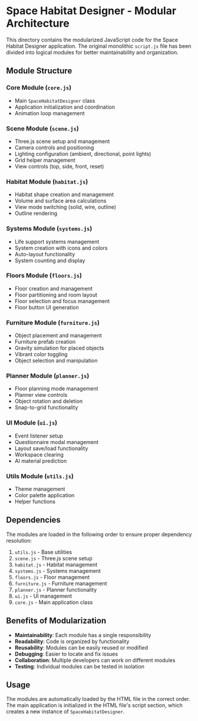 # Space Habitat Designer - Modular Architecture

This directory contains the modularized JavaScript code for the Space Habitat Designer application. The original monolithic `script.js` file has been divided into logical modules for better maintainability and organization.

## Module Structure

### Core Module (`core.js`)
- Main `SpaceHabitatDesigner` class
- Application initialization and coordination
- Animation loop management

### Scene Module (`scene.js`)
- Three.js scene setup and management
- Camera controls and positioning
- Lighting configuration (ambient, directional, point lights)
- Grid helper management
- View controls (top, side, front, reset)

### Habitat Module (`habitat.js`)
- Habitat shape creation and management
- Volume and surface area calculations
- View mode switching (solid, wire, outline)
- Outline rendering

### Systems Module (`systems.js`)
- Life support systems management
- System creation with icons and colors
- Auto-layout functionality
- System counting and display

### Floors Module (`floors.js`)
- Floor creation and management
- Floor partitioning and room layout
- Floor selection and focus management
- Floor button UI generation

### Furniture Module (`furniture.js`)
- Object placement and management
- Furniture prefab creation
- Gravity simulation for placed objects
- Vibrant color toggling
- Object selection and manipulation

### Planner Module (`planner.js`)
- Floor planning mode management
- Planner view controls
- Object rotation and deletion
- Snap-to-grid functionality

### UI Module (`ui.js`)
- Event listener setup
- Questionnaire modal management
- Layout save/load functionality
- Workspace clearing
- AI material prediction

### Utils Module (`utils.js`)
- Theme management
- Color palette application
- Helper functions

## Dependencies

The modules are loaded in the following order to ensure proper dependency resolution:

1. `utils.js` - Base utilities
2. `scene.js` - Three.js scene setup
3. `habitat.js` - Habitat management
4. `systems.js` - Systems management
5. `floors.js` - Floor management
6. `furniture.js` - Furniture management
7. `planner.js` - Planner functionality
8. `ui.js` - UI management
9. `core.js` - Main application class

## Benefits of Modularization

- **Maintainability**: Each module has a single responsibility
- **Readability**: Code is organized by functionality
- **Reusability**: Modules can be easily reused or modified
- **Debugging**: Easier to locate and fix issues
- **Collaboration**: Multiple developers can work on different modules
- **Testing**: Individual modules can be tested in isolation

## Usage

The modules are automatically loaded by the HTML file in the correct order. The main application is initialized in the HTML file's script section, which creates a new instance of `SpaceHabitatDesigner`.
